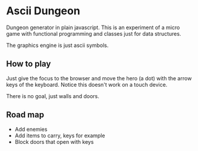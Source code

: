 # Ascii Dungeon

Dungeon generator in plain javascript. This is an experiment of a micro game with functional programming and classes just for data structures.

The graphics engine is just ascii symbols. 

## How to play

Just give the focus to the browser and move the hero (a dot) with the arrow keys of the keyboard. Notice this doesn't work on a touch device.

There is no goal, just walls and doors.

## Road map

* Add enemies
* Add items to carry, keys for example
* Block doors that open with keys
